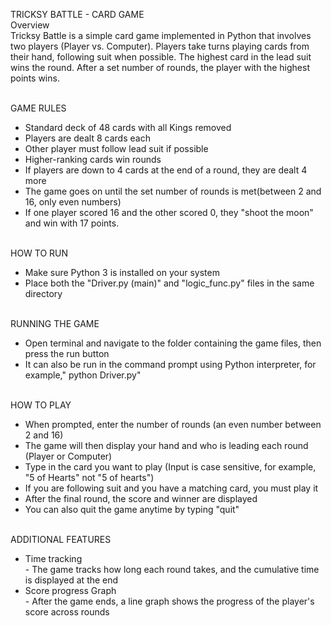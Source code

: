 TRICKSY BATTLE - CARD GAME<br /> Overview <br /> Tricksy Battle is a simple card game implemented in Python that involves two players
(Player vs. Computer). Players take turns playing cards from their hand, following suit when possible. 
The highest card in the lead suit wins the round. After a set number of rounds, the player with the highest points wins.

<br /> GAME RULES <br />
- Standard deck of 48 cards with all Kings removed<br />
- Players are dealt 8 cards each<br />
- Other player must follow lead suit if possible<br />
- Higher-ranking cards win rounds<br />
- If players are down to 4 cards at the end of a round, they are dealt 4 more<br />
- The game goes on until the set number of rounds is met(between 2 and 16, only even numbers)<br />
- If one player scored 16 and the other scored 0, they "shoot the moon" and win with 17 points.

<br />HOW TO RUN<br />
- Make sure Python 3 is installed on your system<br />
- Place both the "Driver.py (main)" and "logic_func.py" files in the same directory<br />

<br />RUNNING THE GAME<br />
- Open terminal and navigate to the folder containing the game files, then press the run button<br />
- It can also be run in the command prompt using Python interpreter, for example," python Driver.py"

<br />HOW TO PLAY<br />
- When prompted, enter the number of rounds (an even number between 2 and 16)<br />
- The game will then display your hand and who is leading each round (Player or Computer)<br />
- Type in the card you want to play (Input is case sensitive, for example, "5 of Hearts" not "5 of hearts")<br />
- If you are following suit and you have a matching card, you must play it<br />
- After the final round, the score and winner are displayed<br />
- You can also quit the game anytime by typing "quit"<br />

<br /> ADDITIONAL FEATURES <br />
- Time tracking <br />- The game tracks how long each round takes, and the cumulative time is displayed at the end
- Score progress Graph <br /> - After the game ends, a line graph shows the progress of the player's score across rounds

